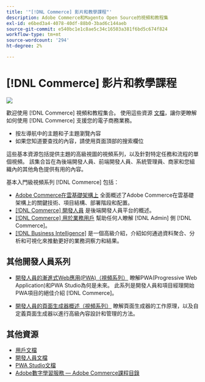 ```yaml
---
title: '"[!DNL Commerce] 影片和教學課程"'
description: Adobe Commerce和Magento Open Source的視頻和教程集
exl-id: e6bed3a4-4078-40df-88b0-3bad6c144aeb
source-git-commit: e540bc1e1c8ae5c34c16503a381f6bd5c674f824
workflow-type: tm+mt
source-wordcount: '294'
ht-degree: 2%

---
```


# [!DNL Commerce] 影片和教學課程

![](./assets/banner.png)

歡迎使用 [!DNL Commerce] 視頻和教程集合。 使用這些資源 [文檔](https://experienceleague.adobe.com/docs/commerce.html)，讓你更瞭解如何使用 [!DNL Commerce] 支援您的電子商務業務。

- 按左導航中的主題和子主題瀏覽內容
- 如果您知道要查找的內容，請使用頁面頂部的搜索欄位

這些基本資源包括提供主題的高級視圖的視頻系列，以及針對特定任務和流程的單個視頻。 該集合旨在為後端開發人員、前端開發人員、系統管理員、商家和您組織內的其他角色提供有用的內容。

基本入門級視頻系列 [!DNL Commerce] 包括：

- [Adobe Commerce在雲基礎架構上](./cloud/1-overview.md) 全面概述了Adobe Commerce在雲基礎架構上的關鍵技術、項目結構、部署階段和配置。
- [[!DNL Commerce] 開發人員](./developer/backend-1-1-overview.md) 是後端開發人員平台的概述。
- [[!DNL Commerce] 用於業務用戶](./merchant/introduction/1-1-menus.md) 幫助任何人瞭解 [!DNL Admin] 側 [!DNL Commerce]。
- [[!DNL Business Intelligence]](./merchant/business-intelligence/1-overview.md) 是一個高級介紹，介紹如何通過資料聚合、分析和可視化來推動更好的業務洞察力和結果。

## 其他開發人員系列

- [開發人員的漸進式Web應用(PWA)（視頻系列）](./pwa/introduction/1-overview.md) 瞭解PWA(Progressive Web Application)和PWA Studio為何是未來&#x200B;。 此系列是開發人員和項目經理開始PWA項目的絕佳介紹 [!DNL Commerce]。

- [開發人員的頁面生成器概述（視頻系列）](./developer/page-builder/1-intro-case-studies.md) 瞭解頁面生成器的工作原理，以及自定義頁面生成器以進行高級內容設計和管理的方法。

<!--
- **[Security planning for [!DNL Commerce] (video series)](./security/summit-security/1-summit-security.md)**
    <br>
    *How the e-commerce threat landscape is changing. The importance of security for the customer running an e-commerce application and specific processes and practices for securing Magento*
-->

## 其他資源

- [用戶文檔](https://docs.magento.com/)
- [開發人員文檔](https://devdocs.magento.com/)
- [PWA Studio文檔](https://developer.adobe.com/commerce/pwa-studio/)
- [Adobe數字學習服務 — Adobe Commerce課程目錄](https://learning.adobe.com/catalog.html?solution=Adobe%20Commerce)
